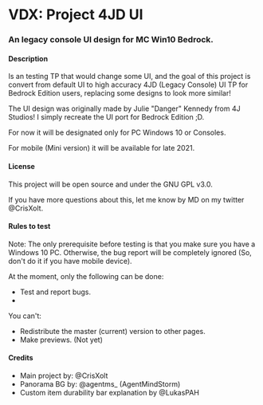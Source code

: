 # VDX: Project 4JD UI

### An legacy console UI design for MC Win10 Bedrock.

#### Description ####

Is an testing TP that would change some UI, and the goal of this project is convert from default UI to high accuracy 4JD (Legacy Console) UI TP for Bedrock Edition users, replacing some designs to look more similar!

The UI design was originally made by Julie "Danger" Kennedy from 4J Studios! I simply recreate the UI port for Bedrock Edition ;D.

For now it will be designated only for PC Windows 10 or Consoles.

For mobile (Mini version) it will be available for late 2021.

#### License ####

This project will be open source and under the GNU GPL v3.0.

If you have more questions about this, let me know by MD on my twitter @CrisXolt.

#### Rules to test ####

Note: The only prerequisite before testing is that you make sure you have a Windows 10 PC. Otherwise, the bug report will be completely ignored (So, don't do it if you have mobile device).

At the moment, only the following can be done:
- Test and report bugs.
- 

You can't:
- Redistribute the master (current) version to other pages.
- Make previews. (Not yet)

#### Credits ####

- Main project by: @CrisXolt
- Panorama BG by: @agentms_ (AgentMindStorm)
- Custom item durability bar explanation by @LukasPAH